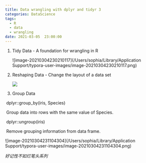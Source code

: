 ```yaml
---
title: Data wrangling with dplyr and tidyr 3
categories: DataScience
tags:
  - R 
  - data
  - wrangling
date: 2021-03-05  23:00:00
---
```


1. Tidy Data - A foundation for wrangling in R

   ![image-20210304230210117](/Users/sophia/Library/Application Support/typora-user-images/image-20210304230210117.png)

   

2. Reshaping Data - Change the layout of a data set

   ![](https://tva1.sinaimg.cn/large/008eGmZEly1go89w1dt5pj30wm0ammzw.jpg)

   

3. Group Data

​    dplyr::group_by(iris, Species)

​    Group data into rows with the same value of Species.

​    dplyr::ungroup(iris)

​    Remove grouping information from data frame.

![image-20210304231104304](/Users/sophia/Library/Application Support/typora-user-images/image-20210304231104304.png)

*好记性不如烂笔头系列*